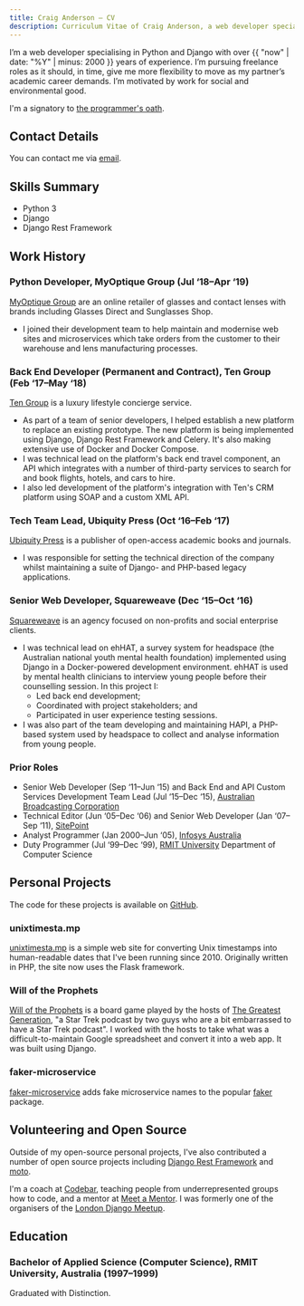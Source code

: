 ```yaml
---
title: Craig Anderson — CV
description: Curriculum Vitae of Craig Anderson, a web developer specialising in Python and Django.
---
```


I’m a web developer specialising in Python and Django with over {{ "now" | date: "%Y" | minus: 2000 }} years of experience. I’m pursuing freelance roles as it should, in time, give me more flexibility to move as my partner’s academic career demands. I’m motivated by work for social and environmental good.

I'm a signatory to [the programmer's oath](https://github.com/Widdershin/programmers-oath/blob/2a7455c/README.md).

## Contact Details

You can contact me via [email](mailto:craig@uhf62.co.uk).

## Skills Summary

* Python 3
* Django
* Django Rest Framework


## Work History

### Python Developer, MyOptique Group (Jul&nbsp;‘18–Apr&nbsp;‘19)

[MyOptique Group](http://www.myoptiquegroup.com) are an online retailer of glasses and contact lenses with brands including Glasses Direct and Sunglasses Shop.

* I joined their development team to help maintain and modernise web sites and microservices which take orders from the customer to their warehouse and lens manufacturing processes.


### Back End Developer (Permanent and Contract), Ten Group (Feb&nbsp;‘17–May&nbsp;‘18)

[Ten Group](http://tengroup.com) is a luxury lifestyle concierge service.

* As part of a team of senior developers, I helped establish a new platform to replace an existing prototype. The new platform is being implemented using Django, Django Rest Framework and Celery. It's also making extensive use of Docker and Docker Compose.
* I was technical lead on the platform's back end travel component, an API which integrates with a number of third-party services to search for and book flights, hotels, and cars to hire.
* I also led development of the platform's integration with Ten's CRM platform using SOAP and a custom XML API.

### Tech Team Lead, Ubiquity Press (Oct&nbsp;‘16–Feb&nbsp;‘17)

[Ubiquity Press](http://ubiquitypress.com) is a publisher of open-access academic books and journals.

* I was responsible for setting the technical direction of the company whilst maintaining a suite of Django- and PHP-based legacy applications.

### Senior Web Developer, Squareweave (Dec&nbsp;‘15–Oct&nbsp;‘16)

[Squareweave](http://squareweave.com.au) is an agency focused on non-profits and social enterprise clients.

* I was technical lead on ehHAT, a survey system for headspace (the Australian national youth mental health foundation) implemented using Django in a Docker-powered development environment. ehHAT is used by mental health clinicians to interview young people before their counselling session. In this project I:
    * Led back end development;
    * Coordinated with project stakeholders; and
    * Participated in user experience testing sessions.
* I was also part of the team developing and maintaining HAPI, a PHP-based system used by headspace to collect and analyse information from young people.

### Prior Roles

* Senior Web Developer (Sep&nbsp;‘11–Jun&nbsp;‘15) and Back End and API Custom Services Development Team Lead (Jul&nbsp;‘15–Dec&nbsp;‘15), [Australian Broadcasting Corporation](https://www.abc.net.au)
* Technical Editor (Jun&nbsp;‘05–Dec&nbsp;‘06) and Senior Web Developer (Jan&nbsp;‘07–Sep&nbsp;‘11), [SitePoint](https://www.sitepoint.com)
* Analyst Programmer (Jan&nbsp;2000–Jun&nbsp;‘05), [Infosys Australia](https://www.infosys.com/australia/)
* Duty Programmer (Jul&nbsp;‘99–Dec&nbsp;‘99), [RMIT University](https://www.rmit.edu.au) Department of Computer Science

## Personal Projects

The code for these projects is available on [GitHub](https://github.com/craiga).

### unixtimesta.mp

[unixtimesta.mp](https://www.unixtimesta.mp) is a simple web site for converting Unix timestamps into human-readable dates that I've been running since 2010. Originally written in PHP, the site now uses the Flask framework.

### Will of the Prophets

[Will of the Prophets](http://gagh.biz/game) is a board game played by the hosts of [The Greatest Generation](http://gagh.biz), "a Star Trek podcast by two guys who are a bit embarrassed to have a Star Trek podcast". I worked with the hosts to take what was a difficult-to-maintain Google spreadsheet and convert it into a web app. It was built using Django.

### faker-microservice

[faker-microservice](https://github.com/craiga/faker-microservice) adds fake microservice names to the popular [faker](https://faker.readthedocs.io) package.

## Volunteering and Open Source

Outside of my open-source personal projects, I've also contributed a number of open source projects including [Django Rest Framework](https://www.django-rest-framework.org) and [moto](http://getmoto.org).

I'm a coach at [Codebar](http://codebar.io), teaching people from underrepresented groups how to code, and a mentor at [Meet a Mentor](http://meetamentor.co.uk). I was formerly one of the organisers of the [London Django Meetup](https://www.djangolondon.com).

## Education

### Bachelor of Applied Science (Computer Science), RMIT University, Australia (1997–1999)

Graduated with Distinction.
